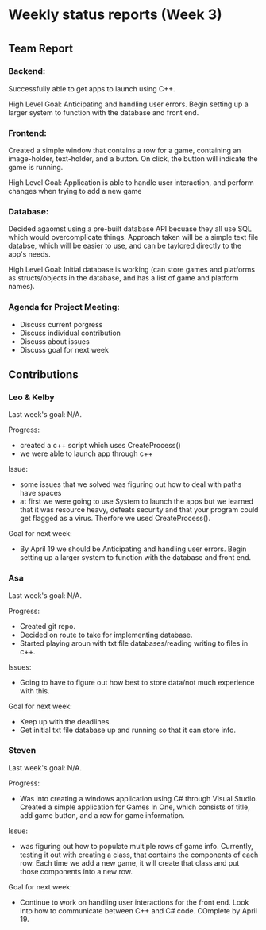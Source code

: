# Weekly status reports (Week 3)
#
## Team Report
### Backend:
Successfully able to get apps to launch using C++.

High Level Goal: Anticipating and handling user errors. Begin setting up a larger system to function with the database and front end.

### Frontend:
Created a simple window that contains a row for a game, containing an image-holder, text-holder, and a button. On click, the button will indicate the game is running.

High Level Goal: Application is able to handle user interaction, and perform changes when trying to add a new game

### Database:
Decided agaomst using a pre-built database API becuase they all use SQL which would overcomplicate things. Approach taken will be a simple text file databse, which will be easier to use, and can be taylored directly to the app's needs.

High Level Goal: Initial database is working (can store games and platforms as structs/objects in the database, and has a list of game and platform names).

### Agenda for Project Meeting:
- Discuss current porgress
- Discuss individual contribution
- Discuss about issues
- Discuss goal for next week

## Contributions
### Leo & Kelby
Last week's goal: N/A.

Progress:
- created a c++ script which uses CreateProcess()
- we were able to launch app through c++

Issue:
- some issues that we solved was figuring out how to deal with paths have spaces
- at first we were going to use System to launch the apps but we learned that
it was resource heavy, defeats security and that your program could get flagged as a virus.
Therfore we used CreateProcess().

Goal for next week:
- By April 19 we should be Anticipating and handling user errors.
Begin setting up a larger system to function with the database and front end.

### Asa
Last week's goal: N/A.

Progress:
- Created git repo.
- Decided on route to take for implementing database.
- Started playing aroun with txt file databases/reading writing to files in c++.

Issues:
- Going to have to figure out how best to store data/not much experience with this.

Goal for next week:
- Keep up with the deadlines.
- Get initial txt file database up and running so that it can store info.

### Steven
Last week's goal: N/A.

Progress: 
- Was into creating a windows application using C# through Visual Studio. Created a simple application for Games In One, which consists of title, add game button, and a row for game information.


Issue:
- was figuring out how to populate multiple rows of game info. Currently, testing it out with creating a class, that contains the components of each row. Each time we add a new game, it will create that class and put those components into a new row.

Goal for next week: 
- Continue to work on handling user interactions for the front end. Look into how to communicate between C++ and C# code. COmplete by April 19.

